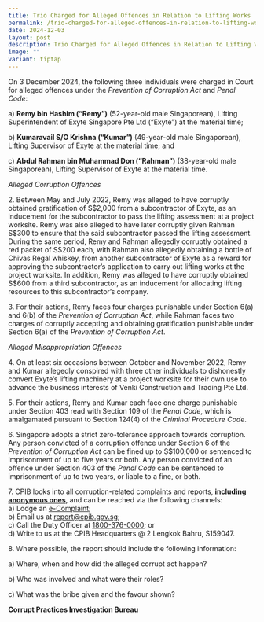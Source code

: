 ```yaml
---
title: Trio Charged for Alleged Offences in Relation to Lifting Works
permalink: /trio-charged-for-alleged-offences-in-relation-to-lifting-works/
date: 2024-12-03
layout: post
description: Trio Charged for Alleged Offences in Relation to Lifting Works
image: ""
variant: tiptap
---
```

<p>On 3 December 2024, the following three individuals were charged in Court
for alleged offences under the <em>Prevention of Corruption Act</em> and <em>Penal Code</em>:</p>
<p>a) <strong>Remy bin Hashim (“Remy”)</strong> (52-year-old male Singaporean),
Lifting Superintendent of Exyte Singapore Pte Ltd (“Exyte”) at the material
time;</p>
<p>b) <strong>Kumaravail S/O Krishna (“Kumar”)</strong> (49-year-old male Singaporean),
Lifting Supervisor of Exyte at the material time; and</p>
<p>c) <strong>Abdul Rahman bin Muhammad Don (“Rahman”)</strong> (38-year-old
male Singaporean), Lifting Supervisor of Exyte at the material time.</p>
<p><em>Alleged Corruption Offences</em>
</p>
<p>2. Between May and July 2022, Remy was alleged to have corruptly obtained
gratification of S$2,000 from a subcontractor of Exyte, as an inducement
for the subcontractor to pass the lifting assessment at a project worksite.
Remy was also alleged to have later corruptly given Rahman S$300 to ensure
that the said subcontractor passed the lifting assessment. During the same
period, Remy and Rahman allegedly corruptly obtained a red packet of S$200
each, with Rahman also allegedly obtaining a bottle of Chivas Regal whiskey,
from another subcontractor of Exyte as a reward for approving the subcontractor’s
application to carry out lifting works at the project worksite. In addition,
Remy was alleged to have corruptly obtained S$600 from a third subcontractor,
as an inducement for allocating lifting resources to this subcontractor’s
company.</p>
<p>3. For their actions, Remy faces four charges punishable under Section
6(a) and 6(b) of the <em>Prevention of Corruption Act</em>, while Rahman
faces two charges of corruptly accepting and obtaining gratification punishable
under Section 6(a) of the <em>Prevention of Corruption Act</em>.</p>
<p><em>Alleged Misappropriation Offences</em>
</p>
<p>4. On at least six occasions between October and November 2022, Remy and
Kumar allegedly conspired with three other individuals to dishonestly convert
Exyte’s lifting machinery at a project worksite for their own use to advance
the business interests of Venki Construction and Trading Pte Ltd.</p>
<p>5. For their actions, Remy and Kumar each face one charge punishable under
Section 403 read with Section 109 of the <em>Penal Code</em>, which is amalgamated
pursuant to Section 124(4) of the <em>Criminal Procedure Code</em>.</p>
<p>6. Singapore adopts a strict zero-tolerance approach towards corruption.
Any person convicted of a corruption offence under Section 6 of the <em>Prevention of Corruption Act</em> can
be fined up to S$100,000 or sentenced to imprisonment of up to five years
or both. Any person convicted of an offence under Section 403 of the <em>Penal Code</em> can
be sentenced to imprisonment of up to two years, or liable to a fine, or
both.</p>
<p>7. CPIB looks into all corruption-related complaints and reports, <strong><u>including anonymous ones</u></strong>,
and can be reached via the following channels:
<br>a) Lodge an <a href="https://www.cpib.gov.sg/e-services/e-complaint-for-corrupt-conduct/" rel="noopener nofollow" target="_blank"><u>e-Complaint</u></a>;
<br>b) Email us at <a href="mailto:report@cpib.gov.sg" rel="noopener noreferrer nofollow" target="_blank"><u>report@cpib.gov.sg</u></a>;&nbsp;
<br>c) Call the Duty Officer at <a href="tel:1800-376-0000" rel="noopener nofollow" target="_blank"><u>1800-376-0000</u></a>; or
<br>d) Write to us at the CPIB Headquarters @ 2 Lengkok Bahru, S159047.</p>
<p>8. Where possible, the report should include the following information:</p>
<p>a) Where, when and how did the alleged corrupt act happen?</p>
<p>b) Who was involved and what were their roles?</p>
<p>c) What was the bribe given and the favour shown?</p>
<p><strong>Corrupt Practices Investigation Bureau</strong>
</p>